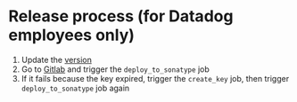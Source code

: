 # Release process (for Datadog employees only)

1. Update the [version](https://github.com/DataDog/sketches-java/blob/master/build.gradle#L17)
2. Go to [Gitlab](https://gitlab.ddbuild.io/DataDog/sketches-java/-/pipelines) and trigger the `deploy_to_sonatype` job
3. If it fails because the key expired, trigger the `create_key` job, then trigger `deploy_to_sonatype` job again
